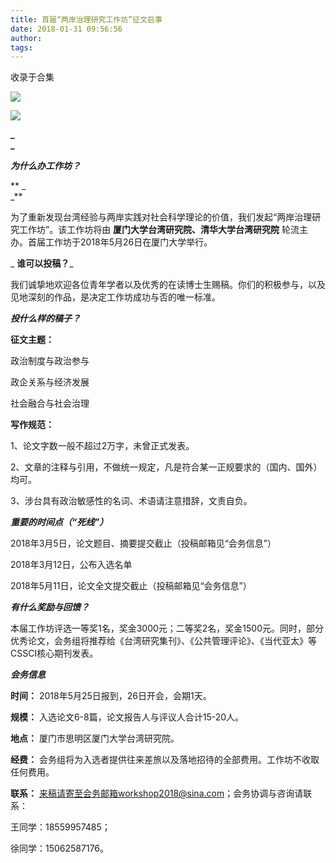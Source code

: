 ```yaml
---
title: 首届“两岸治理研究工作坊”征文启事
date: 2018-01-31 09:56:56
author: 
tags: 
---
```



收录于合集

**_<img src='/images/597/2.png' width='auto' />_**

![](/images/597/3.jpeg)

**_  
_**

**_为什么办工作坊？_**

 ** _  
_**

为了重新发现台湾经验与两岸实践对社会科学理论的价值，我们发起“两岸治理研究工作坊”。该工作坊将由 **厦门大学台湾研究院、清华大学台湾研究院**
轮流主办。首届工作坊于2018年5月26日在厦门大学举行。

  

 _ **谁可以投稿？**_

我们诚挚地欢迎各位青年学者以及优秀的在读博士生赐稿。你们的积极参与，以及见地深刻的作品，是决定工作坊成功与否的唯一标准。

_**投什么样的稿子？**_

**征文主题：**

政治制度与政治参与

政企关系与经济发展

社会融合与社会治理

**写作规范：**

1、论文字数一般不超过2万字，未曾正式发表。

2、文章的注释与引用，不做统一规定，凡是符合某一正规要求的（国内、国外）均可。

3、涉台具有政治敏感性的名词、术语请注意措辞，文责自负。

_**重要的时间点（“死线”）**_

2018年3月5日，论文题目、摘要提交截止（投稿邮箱见“会务信息”）

2018年3月12日，公布入选名单

2018年5月11日，论文全文提交截止（投稿邮箱见“会务信息”）

_**有什么奖励与回馈？**_

本届工作坊评选一等奖1名，奖金3000元；二等奖2名，奖金1500元。同时，部分优秀论文，会务组将推荐给《台湾研究集刊》、《公共管理评论》、《当代亚太》等CSSCI核心期刊发表。

_**会务信息**_

**时间：** 2018年5月25日报到，26日开会，会期1天。

 **规模：** 入选论文6-8篇，论文报告人与评议人合计15-20人。

 **地点：** 厦门市思明区厦门大学台湾研究院。

 **经费：** 会务组将为入选者提供往来差旅以及落地招待的全部费用。工作坊不收取任何费用。

 **联系：** 来稿请寄至会务邮箱workshop2018@sina.com；会务协调与咨询请联系：

王同学：18559957485；

徐同学：15062587176。

  


